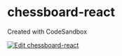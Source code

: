# chessboard-react
Created with CodeSandbox

[![Edit chessboard-react](https://codesandbox.io/static/img/play-codesandbox.svg)](https://codesandbox.io/s/github/lserafin/chessboard-react)
